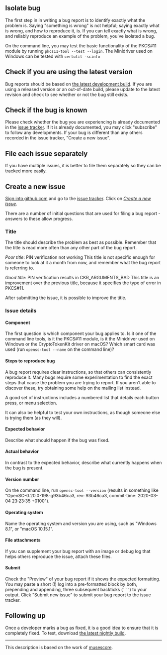## Isolate bug

The first step in in writing a bug report is to identify exactly what the problem is. Saying "something is wrong" is not helpful; saying exactly what is wrong, and how to reproduce it, is. If you can tell exactly what is wrong, and reliably reproduce an example of the problem, you've isolated a bug.

On the command line, you may test the basic functionality of the PKCS#11 module by running `pkcs11-tool --test --login`. The Minidriver used on Windows can be tested with `certutil -scinfo`

## Check if you are using the latest version

Bug reports should be based on [the latest development build](https://github.com/OpenSC/Nightly). If you are using a released version or an out-of-date build, please update to the latest revision and check to see whether or not the bug still exists.

## Check if the bug is known

Please check whether the bug you are experiencing is already documented in the [issue tracker](https://github.com/OpenSC/OpenSC/issues). If it is already documented, you may click "subscribe" to follow any developments. If your bug is different than any others recorded in the issue tracker, "Create a new issue".

## File each issue separately

If you have multiple issues, it is better to file them separately so they can be tracked more easily.

## Create a new issue

[Sign into github.com](https://github.com/login) and go to the [issue tracker](https://github.com/OpenSC/OpenSC/issues). Click on *[Create a new issue](https://github.com/OpenSC/OpenSC/issues/new)*.

There are a number of initial questions that are used for filing a bug report - answers to these allow progress.

### Title

The title should describe the problem as best as possible. Remember that the title is read more often than any other part of the bug report.

*Poor title*: PIN verification not working
This title is not specific enough for someone to look at it a month from now, and remember what the bug report is referring to.

*Good title*: PIN verification results in CKR\_ARGUMENTS\_BAD
This title is an improvement over the previous title, because it specifies the type of error in PKCS#11.

After submitting the issue, it is possible to improve the title.

### Issue details

#### Component

The first question is which component your bug applies to. Is it one of the command line tools, is it the PKCS#11 module, is it the Minidriver used on Windows or the CryptoTokenKit driver on macOS? Which smart card was used (run `opensc-tool --name` on the command line)?

#### Steps to reproduce bug

A bug report requires clear instructions, so that others can consistently reproduce it. Many bugs require some experimentation to find the exact steps that cause the problem you are trying to report. If you aren't able to discover these, try obtaining some help on the mailing list instead.

A good set of instructions includes a numbered list that details each button press, or menu selection.

It can also be helpful to test your own instructions, as though someone else is trying them (as they will).

#### Expected behavior

Describe what should happen if the bug was fixed.

#### Actual behavior

In contrast to the expected behavior, describe what currently happens when the bug is present.

#### Version number

On the command line, run `opensc-tool --version` (results in something like "OpenSC-0.20.0-198-g93b46ca3, rev: 93b46ca3, commit-time: 2020-03-04 23:23:35 +0100").

#### Operating system

Name the operating system and version you are using, such as "Windows 8.1", or "macOS 10.15.1".

#### File attachments

If you can supplement your bug report with an image or debug log that helps others reproduce the issue, attach these files.

#### Submit

Check the "Preview" of your bug report if it shows the expected formatting. You may paste a short (!) log into a pre-formatted block by both, prepending and appending, three subsequent backticks (`` ``` ``) to your output. Click "Submit new issue" to submit your bug report to the issue tracker.

## Following up

Once a developer marks a bug as fixed, it is a good idea to ensure that it is completely fixed. To test, download [the latest nightly build](https://github.com/OpenSC/Nightly).

___

This description is based on the work of [musescore](https://musescore.org/de/handbook/developers-handbook/getting-started/how-write-good-bug-report-step-step-instructions).
